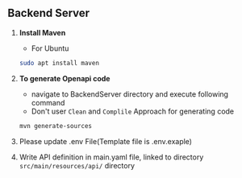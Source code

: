 ## Backend Server

1. **Install Maven** 
    - For Ubuntu 
    ```bash
    sudo apt install maven 
    ```
    
2. **To generate Openapi code** 
    - navigate to BackendServer directory and execute 
     following command
    - Don't user `Clean` and `Complile` Approach
     for generating code 
    ```bash
   mvn generate-sources
   ``` 
   
3. Please update .env File(Template file is .env.exaple) 

4. Write API definition in main.yaml file, linked to directory 
   `src/main/resources/api/` directory 